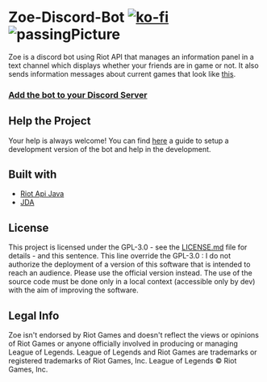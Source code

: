 # Zoe-Discord-Bot [![ko-fi](https://ko-fi.com/img/githubbutton_sm.svg)](https://ko-fi.com/X8X85IBMO) ![passingPicture](https://travis-ci.com/KaluNight/Zoe-Discord-Bot.svg?branch=master)

Zoe is a discord bot using Riot API that manages an information panel in a text channel which displays whether your friends are in game or not. It also sends information messages about current games that look like [this](https://i.imgur.com/xvvkPn6.png).

### [Add the bot to your Discord Server](https://discordapp.com/oauth2/authorize?client_id=550737379460382752&scope=bot&permissions=388176&response_type=code&redirect_uri=https%3A%2F%2Fzoe-discord-bot.ch%2FThanksYou.html)

## Help the Project

Your help is always welcome! You can find [here](https://github.com/KaluNight/Zoe-Discord-Bot/wiki/Setup-a-development-environment-on-Windows-with-Eclipse) a guide to setup a development version of the bot and help in the development.

## Built with

* [Riot Api Java](https://github.com/KaluNight/riot-api-java)
* [JDA](https://github.com/DV8FromTheWorld/JDA)

## License 

This project is licensed under the GPL-3.0 - see the [LICENSE.md](https://github.com/KaluNight/Zoe-Discord-Bot/blob/master/LICENSE) file for details - and this sentence. This line override the GPL-3.0 : I do not authorize the deployment of a version of this software that is intended to reach an audience. Please use the official version instead. The use of the source code must be done only in a local context (accessible only by dev) with the aim of improving the software.

## Legal Info

Zoe isn't endorsed by Riot Games and doesn't reflect the views or opinions of Riot Games or anyone officially involved in producing or managing League of Legends. League of Legends and Riot Games are trademarks or registered trademarks of Riot Games, Inc. League of Legends © Riot Games, Inc.
